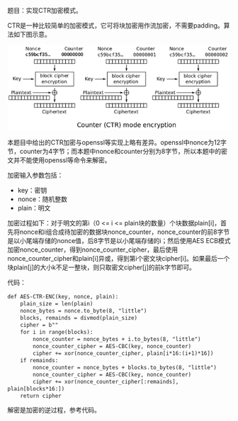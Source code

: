 题目：实现CTR加密模式。

CTR是一种比较简单的加密模式，它可将块加密用作流加密，不需要padding。算法如下图示意。

![CTR mode](img/ch18-ctr.png)

本题目中给出的CTR加密与openssl等实现上略有差异。openssl中nonce为12字节，counter为4字节；而本题中nonce和counter分别为8字节，所以本题中的密文并不能使用openssl等命令来解密。

加密输入参数包括：
- key：密钥
- nonce：随机整数
- plain：明文

加密过程如下：对于明文的第i（0 <= i <= plain块的数量）个块数据plain[i]，首先将nonce和i组合成待加密的数据块nonce_counter，nonce_counter的前8字节是以小尾端存储的nonce值，后8字节是以小尾端存储的i；然后使用AES ECB模式加密nonce_counter，得到nonce_counter_cipher，最后使用nonce_counter_cipher和plain[i]异或，得到第i个密文块cipher[i]。如果最后一个块plain[j]的大小k不足一整块，则只取密文cipher[j]的前k字节即可。

代码：
```
def AES-CTR-ENC(key, nonce, plain):
    plain_size = len(plain)
    nonce_bytes = nonce.to_byte(8, "little")
    blocks, remainds = divmod(plain_size)
    cipher = b""
    for i in range(blocks):
        nonce_counter = nonce_bytes + i.to_bytes(8, "little")
        nonce_counter_cipher = AES-CBC(key, nonce_counter)
        cipher += xor(nonce_counter_cipher, plain[i*16:(i+1)*16])
    if remainds:
        nonce_counter = nonce_bytes + blocks.to_bytes(8, "little")
        nonce_counter_cipher = AES-CBC(key, nonce_counter)
        cipher += xor(nonce_counter_cipher[:remainds], plain[blocks*16:])
    return cipher
```

解密是加密的逆过程，参考代码。
